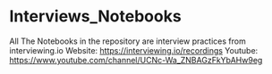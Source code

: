 # Interviews_Notebooks
All The Notebooks in the repository are interview practices from interviewing.io
Website: https://interviewing.io/recordings
Youtube: https://www.youtube.com/channel/UCNc-Wa_ZNBAGzFkYbAHw9eg
